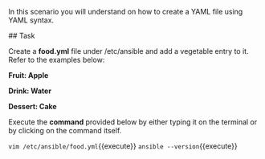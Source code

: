 In this scenario you will understand on how to create a YAML file using YAML syntax.

## Task

Create a **food.yml** file under /etc/ansible and add a vegetable entry to it. Refer to the examples below:

**Fruit: Apple**

**Drink: Water**

**Dessert: Cake**


Execute the **command** provided below by either typing it on the terminal or by clicking on the command itself.


`vim /etc/ansible/food.yml`{{execute}}
`ansible --version`{{execute}}
